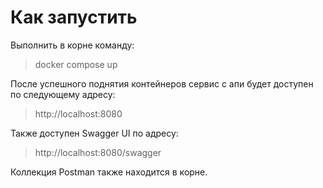 # Как запустить

Выполнить в корне команду:

> docker compose up

После успешного поднятия контейнеров сервис с апи будет доступен по следующему адресу:

> http://localhost:8080

Также доступен Swagger UI по адресу:

> http://localhost:8080/swagger


Коллекция Postman также находится в корне.